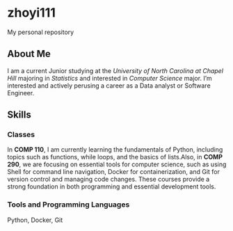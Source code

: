 # zhoyi111
My personal repository
## About Me
I am a current Junior studying at the *University of North Carolina at Chapel Hill* majoring in *Statistics* and interested in *Computer Science* major.
I’m interested and actively perusing a career as a Data analyst or Software Engineer.

## Skills

### Classes
In **COMP 110**, I am currently learning the fundamentals of Python, including topics such as functions, while loops, and the basics of lists.Also, in **COMP 290**, we are focusing on essential tools for computer science, such as using Shell for command line navigation, Docker for containerization, and Git for version control and managing code changes. These courses provide a strong foundation in both programming and essential development tools.

### Tools and Programming Languages
Python, Docker, Git
